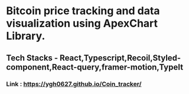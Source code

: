 # Bitcoin price tracking and data visualization using ApexChart Library.

## Tech Stacks - React,Typescript,Recoil,Styled-component,React-query,framer-motion,TypeIt

### Link : https://ygh0627.github.io/Coin_tracker/
